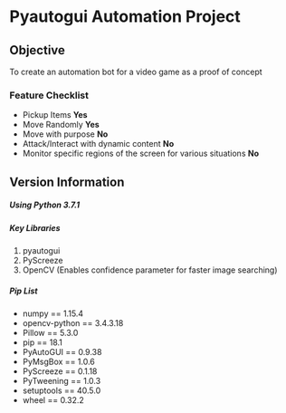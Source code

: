 # Pyautogui Automation Project

## Objective
To create an automation bot for a video game as a proof of concept
### Feature Checklist
* Pickup Items **Yes**
* Move Randomly **Yes**
* Move with purpose **No**
* Attack/Interact with dynamic content **No**
* Monitor specific regions of the screen for various situations **No**

## Version Information
##### Using Python 3.7.1
##### Key Libraries
1. pyautogui
2. PyScreeze
3. OpenCV (Enables confidence parameter for faster image searching)
##### Pip List
* numpy == 1.15.4
* opencv-python == 3.4.3.18
* Pillow == 5.3.0
* pip == 18.1
* PyAutoGUI == 0.9.38
* PyMsgBox == 1.0.6
* PyScreeze == 0.1.18
* PyTweening == 1.0.3
* setuptools == 40.5.0
* wheel == 0.32.2
